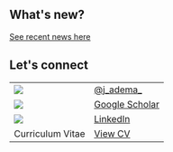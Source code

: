 ## What's new?
[See recent news here](https://j-adema.github.io/news/)

## Let's connect

| | |
|-|-|
| <img src="https://img.icons8.com/color/48/000000/twitter.png"/>       |  [@j_adema_](https://twitter.com/j_adema_)|
| <img src="https://img.icons8.com/ios/50/000000/google-scholar--v2.png"/> | [Google Scholar](https://scholar.google.com/citations?user=0UItgbYAAAAJ&hl=en)|
| <img src="https://img.icons8.com/color/48/000000/linkedin.png"/> | [LinkedIn](https://www.linkedin.com/in/julianaadema/)|
| Curriculum Vitae                                                | [View CV](https://drive.google.com/file/d/1w-TpFOs4bIB-eA-Vvq17jP-Fe051sX2s/view?usp=sharing)|
